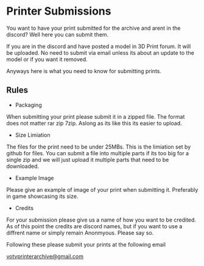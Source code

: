 # Printer Submissions
You want to have your print submitted for the archive and arent in the discord? Well here you can submit them.

If you are in the discord and have posted a model in 3D Print forum. It will be uploaded. No need to submit via email unless its about an update to the model or if you want it removed.

Anyways here is what you need to know for submitting prints.

## Rules

- Packaging
  
 When submitting your print please submit it in a zipped file. The format does not matter rar zip 7zip. Aslong as its like this its easier to upload.

- Size Limiation
  
 The files for the print need to be under 25MBs. This is the limiation set by github for files. You can submit a file into multiple parts if its too big for a single zip and we will just upload it multiple parts that need to be downloaded.

 - Example Image

Please give an example of image of your print when submitting it. Preferably in game showcasing its size.

- Credits

For your submission please give us a name of how you want to be credited. As of this point the credits are discord names, but if you want to use a diffrent name or simply remain Anonmyous. Please say so.

Following these please submit your prints at the following email

votvprinterarchive@gmail.com
 
